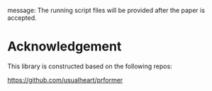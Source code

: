 message:
  The running script files will be provided after the paper is accepted.








# Acknowledgement
This library is constructed based on the following repos:

https://github.com/usualheart/prformer

